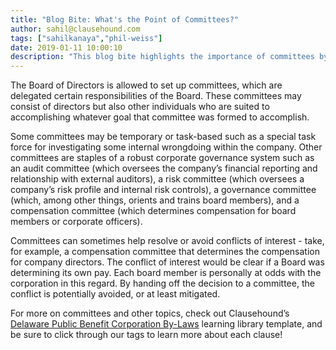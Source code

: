 ```yaml
---
title: "Blog Bite: What's the Point of Committees?"
author: sahil@clausehound.com
tags: ["sahilkanaya","phil-weiss"]
date: 2019-01-11 10:00:10
description: "This blog bite highlights the importance of committees by specifically looking at their role with the Board of Directors and their responsibilities."
---
```


The Board of Directors is allowed to set up committees, which are delegated certain responsibilities of the Board. These committees may consist of directors but also other individuals who are suited to accomplishing whatever goal that committee was formed to accomplish.

Some committees may be temporary or task-based such as a special task force for investigating some internal wrongdoing within the company. Other committees are staples of a robust corporate governance system such as an audit committee (which oversees the company’s financial reporting and relationship with external auditors), a risk committee (which oversees a company’s risk profile and internal risk controls), a governance committee (which, among other things, orients and trains board members), and a compensation committee (which determines compensation for board members or corporate officers).

Committees can sometimes help resolve or avoid conflicts of interest - take, for example, a compensation committee that determines the compensation for company directors. The conflict of interest would be clear if a Board was determining its own pay. Each board member is personally at odds with the corporation in this regard. By handing off the decision to a committee, the conflict is potentially avoided, or at least mitigated.

For more on committees and other topics, check out Clausehound’s [Delaware Public Benefit Corporation By-Laws](https://www.clausehound.com/legal-contract/corporate-by-laws-for-public-benefit) learning library template, and be sure to click through our tags to learn more about each clause!

